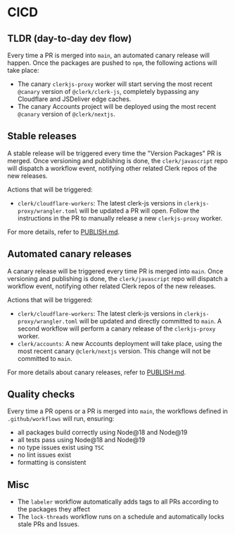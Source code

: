 # CICD

## TLDR (day-to-day dev flow)

Every time a PR is merged into `main`, an automated canary release will happen. Once the packages are pushed to `npm`, the following actions will take place:

- The canary `clerkjs-proxy` worker will start serving the most recent `@canary` version of `@clerk/clerk-js`, completely bypassing any Cloudflare and JSDeliver edge caches.
- The canary Accounts project will be deployed using the most recent `@canary` version of `@clerk/nextjs`.

## Stable releases

A stable release will be triggered every time the "Version Packages" PR is merged. Once versioning and publishing is done, the `clerk/javascript` repo will dispatch a workflow event, notifying other related Clerk repos of the new releases.

Actions that will be triggered:

- `clerk/cloudflare-workers`: The latest clerk-js versions in `clerkjs-proxy/wrangler.toml` will be updated a PR will open. Follow the instructions in the PR to manually release a new `clerkjs-proxy` worker.

For more details, refer to [PUBLISH.md](https://github.com/clerk/javascript/blob/main/docs/PUBLISH.md).

## Automated canary releases

A canary release will be triggered every time PR is merged into `main`. Once versioning and publishing is done, the `clerk/javascript` repo will dispatch a workflow event, notifying other related Clerk repos of the new releases.

Actions that will be triggered:

- `clerk/cloudflare-workers`: The latest clerk-js versions in `clerkjs-proxy/wrangler.toml` will be updated and directly committed to `main`. A second workflow will perform a canary release of the `clerkjs-proxy` worker.
- `clerk/accounts`: A new Accounts deployment will take place, using the most recent canary `@clerk/nextjs` version. This change will not be committed to `main`.

For more details about canary releases, refer to [PUBLISH.md](https://github.com/clerk/javascript/blob/main/docs/PUBLISH.md).

## Quality checks

Every time a PR opens or a PR is merged into `main`, the workflows defined in `.github/workflows` will run, ensuring:

- all packages build correctly using Node@18 and Node@19
- all tests pass using Node@18 and Node@19
- no type issues exist using `TSC`
- no lint issues exist
- formatting is consistent

## Misc

- The `labeler` workflow automatically adds tags to all PRs according to the packages they affect
- The `lock-threads` workflow runs on a schedule and automatically locks stale PRs and Issues.
